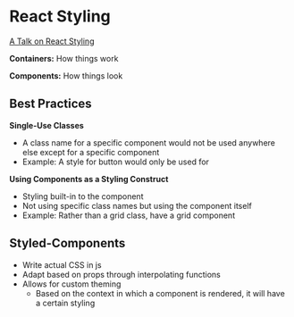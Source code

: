 # React Styling 

[A Talk on React Styling](https://www.styled-components.com/docs/basics)

**Containers:** How things work

**Components:** How things look

## Best Practices
**Single-Use Classes**
* A class name for a specific component would not be used anywhere else except for a specific component
* Example: A style for button would only be used for 

**Using Components as a Styling Construct**
* Styling built-in to the component 
* Not using specific class names but using the component itself
* Example: Rather than a grid class, have a grid component

## Styled-Components 
* Write actual CSS in js
* Adapt based on props through interpolating functions 
* Allows for custom theming
  * Based on the context in which a component is rendered, it will have a certain styling
